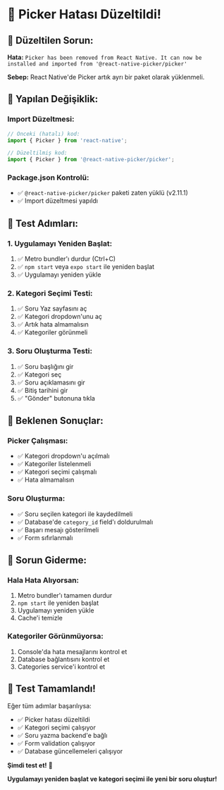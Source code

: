 # 🔧 Picker Hatası Düzeltildi!

## 🚨 Düzeltilen Sorun:

**Hata:** `Picker has been removed from React Native. It can now be installed and imported from '@react-native-picker/picker'`

**Sebep:** React Native'de Picker artık ayrı bir paket olarak yüklenmeli.

## 🔧 Yapılan Değişiklik:

### **Import Düzeltmesi:**
```typescript
// Önceki (hatalı) kod:
import { Picker } from 'react-native';

// Düzeltilmiş kod:
import { Picker } from '@react-native-picker/picker';
```

### **Package.json Kontrolü:**
- ✅ `@react-native-picker/picker` paketi zaten yüklü (v2.11.1)
- ✅ Import düzeltmesi yapıldı

## 🚀 Test Adımları:

### **1. Uygulamayı Yeniden Başlat:**
1. ✅ Metro bundler'ı durdur (Ctrl+C)
2. ✅ `npm start` veya `expo start` ile yeniden başlat
3. ✅ Uygulamayı yeniden yükle

### **2. Kategori Seçimi Testi:**
1. ✅ Soru Yaz sayfasını aç
2. ✅ Kategori dropdown'unu aç
3. ✅ Artık hata almamalısın
4. ✅ Kategoriler görünmeli

### **3. Soru Oluşturma Testi:**
1. ✅ Soru başlığını gir
2. ✅ Kategori seç
3. ✅ Soru açıklamasını gir
4. ✅ Bitiş tarihini gir
5. ✅ "Gönder" butonuna tıkla

## 🎯 Beklenen Sonuçlar:

### **Picker Çalışması:**
- ✅ Kategori dropdown'u açılmalı
- ✅ Kategoriler listelenmeli
- ✅ Kategori seçimi çalışmalı
- ✅ Hata almamalısın

### **Soru Oluşturma:**
- ✅ Soru seçilen kategori ile kaydedilmeli
- ✅ Database'de `category_id` field'ı doldurulmalı
- ✅ Başarı mesajı gösterilmeli
- ✅ Form sıfırlanmalı

## 🔧 Sorun Giderme:

### **Hala Hata Alıyorsan:**
1. Metro bundler'ı tamamen durdur
2. `npm start` ile yeniden başlat
3. Uygulamayı yeniden yükle
4. Cache'i temizle

### **Kategoriler Görünmüyorsa:**
1. Console'da hata mesajlarını kontrol et
2. Database bağlantısını kontrol et
3. Categories service'i kontrol et

## 🎉 Test Tamamlandı!

Eğer tüm adımlar başarılıysa:
- ✅ Picker hatası düzeltildi
- ✅ Kategori seçimi çalışıyor
- ✅ Soru yazma backend'e bağlı
- ✅ Form validation çalışıyor
- ✅ Database güncellemeleri çalışıyor

**Şimdi test et!** 🚀

**Uygulamayı yeniden başlat ve kategori seçimi ile yeni bir soru oluştur!**

